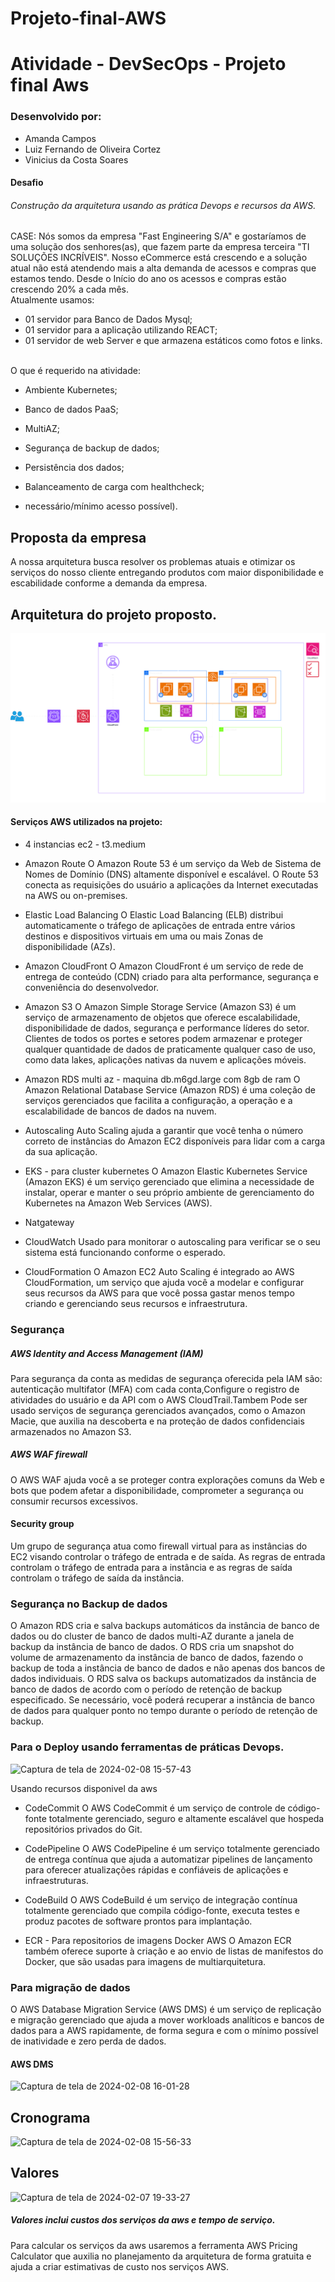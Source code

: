 # Projeto-final-AWS

# Atividade - DevSecOps - Projeto final Aws

### Desenvolvido por:
- Amanda Campos
- Luiz Fernando de Oliveira Cortez
- Vinicius da Costa Soares

#### Desafio
###### Construção da arquitetura usando as prática Devops e recursos da AWS.

CASE:
Nós somos da empresa "Fast Engineering
S/A" e gostaríamos de uma solução dos
senhores(as), que fazem parte da empresa
terceira "TI SOLUÇÕES INCRÍVEIS".
Nosso eCommerce está crescendo e a solução
atual não está atendendo mais a alta demanda
de acessos e compras que estamos tendo.
Desde o Início do ano os acessos e compras
estão crescendo 20% a cada mês.
</br>
Atualmente usamos:
* 01 servidor para Banco de Dados Mysql;
* 01 servidor para a aplicação utilizando REACT;
* 01 servidor de web Server e que armazena
estáticos como fotos e links.
</br>
O que é requerido na atividade:
  </br>
  
- Ambiente Kubernetes;
  
- Banco de dados PaaS;
  
- MultiAZ;
  
- Segurança de backup de dados;
  
- Persistência dos dados;
  
- Balanceamento de carga com healthcheck;
  
- necessário/mínimo acesso possível).



## Proposta da empresa 
A nossa arquitetura busca resolver os problemas atuais e otimizar os serviços do nosso cliente
entregando produtos com maior disponibilidade e escabilidade conforme a demanda da empresa.

## Arquitetura do projeto proposto.





![Arquitetura](https://github.com/luizcortezdev/atividade-final-compass-uol/blob/main/diagrama.svg)



#### Serviços AWS utilizados na projeto:
- 4 instancias ec2 - t3.medium
  
- Amazon Route
   O Amazon Route 53 é um serviço da Web de Sistema de Nomes de Domínio (DNS) altamente disponível e escalável.
   O Route 53 conecta as requisições do usuário a aplicações da Internet executadas na AWS ou on-premises.

- Elastic Load Balancing
   O Elastic Load Balancing (ELB) distribui automaticamente o tráfego de aplicações de entrada entre vários destinos e dispositivos virtuais
   em uma ou mais Zonas de disponibilidade (AZs).
 
- Amazon CloudFront
   O Amazon CloudFront é um serviço de rede de entrega de conteúdo (CDN) criado para alta performance, segurança e conveniência do desenvolvedor.
  
 
- Amazon S3
   O Amazon Simple Storage Service (Amazon S3) é um serviço de armazenamento de objetos que oferece escalabilidade, disponibilidade de dados, segurança e performance líderes do setor. Clientes de todos os portes e setores podem armazenar e proteger qualquer quantidade de dados
  de praticamente qualquer caso de uso, como data lakes, aplicações nativas da nuvem e aplicações móveis.
  
  
- Amazon RDS multi az - maquina db.m6gd.large com 8gb de ram
   O Amazon Relational Database Service (Amazon RDS) é uma coleção de serviços gerenciados que facilita a configuração, a operação e a escalabilidade de bancos de dados na nuvem.

- Autoscaling
   Auto Scaling ajuda a garantir que você tenha o número correto de instâncias do Amazon EC2 disponíveis para lidar com a carga da sua aplicação.
  
- EKS - para cluster kubernetes
   O Amazon Elastic Kubernetes Service (Amazon EKS) é um serviço gerenciado que elimina a necessidade de instalar, operar e manter o seu próprio ambiente de gerenciamento do Kubernetes na Amazon Web Services (AWS).
  
- Natgateway
    
- CloudWatch
  Usado para monitorar o autoscaling para verificar se o seu sistema está funcionando conforme o esperado.
  
- CloudFormation
   O Amazon EC2 Auto Scaling é integrado ao AWS CloudFormation, um serviço que ajuda você a modelar e configurar seus recursos da AWS para que você possa gastar menos tempo criando e gerenciando seus recursos e infraestrutura.
  
### Segurança
##### AWS Identity and Access Management (IAM)
Para segurança da conta as medidas de segurança oferecida pela IAM são: autenticação multifator (MFA) com cada conta,Configure o registro de atividades do usuário e da API com o AWS CloudTrail.Tambem Pode ser usado serviços de segurança gerenciados avançados, como o Amazon Macie, que auxilia na descoberta e na proteção de dados confidenciais armazenados no Amazon S3.
##### AWS WAF firewall
O AWS WAF ajuda você a se proteger contra explorações comuns da Web e bots que podem afetar a disponibilidade, comprometer a segurança ou consumir recursos excessivos.
#### Security group
Um grupo de segurança atua como firewall virtual para as instâncias do EC2 visando controlar o tráfego de entrada e de saída. As regras de entrada controlam o tráfego de entrada para a instância e as regras de saída controlam o tráfego de saída da instância. 
### Segurança no Backup de dados
O Amazon RDS cria e salva backups automáticos da instância de banco de dados ou do cluster de banco de dados multi-AZ durante a janela de backup da instância de banco de dados. O RDS cria um snapshot do volume de armazenamento da instância de banco de dados, fazendo o backup de toda a instância de banco de dados e não apenas dos bancos de dados individuais. O RDS salva os backups automatizados da instância de banco de dados de acordo com o período de retenção de backup especificado. Se necessário, você poderá recuperar a instância de banco de dados para qualquer ponto no tempo durante o período de retenção de backup.



### Para o Deploy usando ferramentas de práticas Devops.

![Captura de tela de 2024-02-08 15-57-43](https://github.com/luizcortezdev/atividade-final-compass-uol/assets/138727208/65ac55b0-d1e7-4ba0-8568-a3b5bdc55752)




Usando recursos disponivel da aws
- CodeCommit
   O AWS CodeCommit é um serviço de controle de código-fonte totalmente gerenciado, seguro e altamente escalável que hospeda repositórios privados do Git.
  
- CodePipeline
  O AWS CodePipeline é um serviço totalmente gerenciado de entrega contínua que ajuda a automatizar pipelines de lançamento para oferecer atualizações rápidas e confiáveis de aplicações e infraestruturas.
  
- CodeBuild
  O AWS CodeBuild é um serviço de integração contínua totalmente gerenciado que compila código-fonte, executa testes e produz pacotes de software prontos para implantação.

- ECR - Para repositorios de imagens Docker AWS
  O Amazon ECR também oferece suporte à criação e ao envio de listas de manifestos do Docker, que são usadas para imagens de multiarquitetura.

### Para migração de dados
O AWS Database Migration Service (AWS DMS) é um serviço de replicação e migração gerenciado que ajuda a mover
workloads analíticos e bancos de dados para a AWS rapidamente, de forma segura e com o mínimo possível de inatividade e zero perda de dados.

#### AWS DMS
![Captura de tela de 2024-02-08 16-01-28](https://github.com/luizcortezdev/atividade-final-compass-uol/assets/138727208/7b893456-56dd-41b5-903c-8abc515bfb27)


  
  
## Cronograma 

![Captura de tela de 2024-02-08 15-56-33](https://github.com/luizcortezdev/atividade-final-compass-uol/assets/138727208/897dcc0f-763e-46ce-9524-031b7541e02c)




## Valores
![Captura de tela de 2024-02-07 19-33-27](https://github.com/luizcortezdev/atividade-final-compass-uol/assets/138727208/a7e0a527-1e70-47bc-9708-5826f7c34643)



##### Valores inclui custos dos serviços da aws e tempo de serviço.
Para calcular os serviços da aws usaremos a ferramenta AWS Pricing Calculator que auxilia no planejamento da arquitetura de forma gratuita e ajuda a criar estimativas de custo nos serviços AWS.
